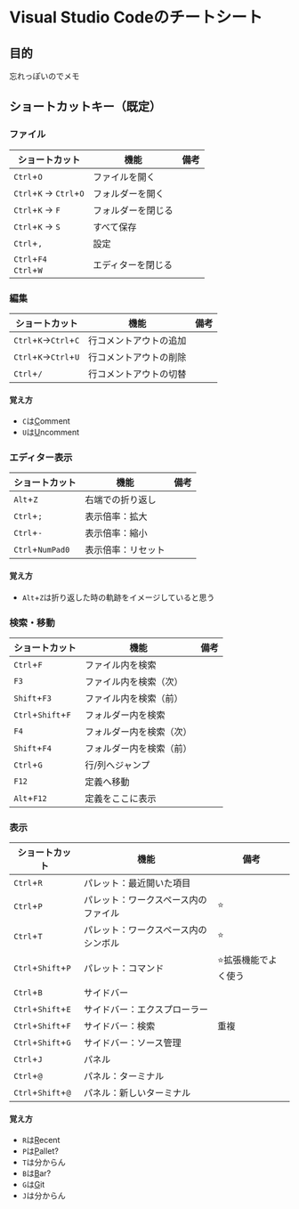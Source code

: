 # Visual Studio Codeのチートシート

## 目的

忘れっぽいのでメモ

## ショートカットキー（既定）

### ファイル

| ショートカット            | 機能               | 備考 |
| ------------------------- | ------------------ | ---- |
| `Ctrl`+`O`                | ファイルを開く     |      |
| `Ctrl`+`K` → `Ctrl`+`O`   | フォルダーを開く   |      |
| `Ctrl`+`K` → `F`          | フォルダーを閉じる |      |
| `Ctrl`+`K` → `S`          | すべて保存         |      |
| `Ctrl`+`,`                | 設定               |      |
| `Ctrl`+`F4`<br>`Ctrl`+`W` | エディターを閉じる |      |

### 編集

| ショートカット        | 機能                   | 備考 |
| --------------------- | ---------------------- | ---- |
| `Ctrl`+`K`→`Ctrl`+`C` | 行コメントアウトの追加 |      |
| `Ctrl`+`K`→`Ctrl`+`U` | 行コメントアウトの削除 |      |
| `Ctrl`+`/`            | 行コメントアウトの切替 |      |

#### 覚え方
- `C`は<u>C</u>omment
- `U`は<u>U</u>ncomment

### エディター表示

| ショートカット        | 機能                   | 備考 |
| --------------------- | ---------------------- | ---- |
| `Alt`+`Z`             | 右端での折り返し       |      |
| `Ctrl`+`;`            | 表示倍率：拡大         |      |
| `Ctrl`+`-`            | 表示倍率：縮小         |      |
| `Ctrl`+`NumPad0`      | 表示倍率：リセット     |      |

#### 覚え方
- `Alt`+`Z`は折り返した時の軌跡をイメージしていると思う

### 検索・移動

| ショートカット     | 機能                     | 備考 |
| ------------------ | ------------------------ | ---- |
| `Ctrl`+`F`         | ファイル内を検索         |      |
| `F3`               | ファイル内を検索（次）   |      |
| `Shift`+`F3`       | ファイル内を検索（前）   |      |
| `Ctrl`+`Shift`+`F` | フォルダー内を検索       |      |
| `F4`               | フォルダー内を検索（次） |      |
| `Shift`+`F4`       | フォルダー内を検索（前） |      |
| `Ctrl`+`G`         | 行/列へジャンプ          |      |
| `F12`              | 定義へ移動               |      |
| `Alt`+`F12`        | 定義をここに表示         |      |

### 表示

| ショートカット     | 機能                                 | 備考                 |
| ------------------ | ------------------------------------ | -------------------- |
| `Ctrl`+`R`         | パレット：最近開いた項目             |                      |
| `Ctrl`+`P`         | パレット：ワークスペース内のファイル | ⭐                   |
| `Ctrl`+`T`         | パレット：ワークスペース内のシンボル | ⭐                   |
| `Ctrl`+`Shift`+`P` | パレット：コマンド                   | ⭐拡張機能でよく使う |
| `Ctrl`+`B`         | サイドバー                           |                      |
| `Ctrl`+`Shift`+`E` | サイドバー：エクスプローラー         |                      |
| `Ctrl`+`Shift`+`F` | サイドバー：検索                     | 重複                 |
| `Ctrl`+`Shift`+`G` | サイドバー：ソース管理                     |                |
| `Ctrl`+`J`         | パネル                               |                      |
| `Ctrl`+`@`         | パネル：ターミナル                   |                      |
| `Ctrl`+`Shift`+`@` | パネル：新しいターミナル             |                      |

#### 覚え方
- `R`は<u>R</u>ecent
- `P`は<u>P</u>allet?
- `T`は分からん
- `B`は<u>B</u>ar?
- `G`は<u>G</u>it
- `J`は分からん

